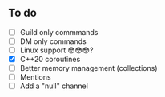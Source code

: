 ﻿## To do

- [ ] Guild only commmands
- [ ] DM only commands
- [ ] Linux support 😳😳😳?
- [x] C++20 coroutines
- [ ] Better memory management (collections)
- [ ] Mentions
- [ ] Add a "null" channel